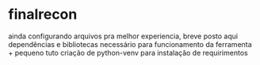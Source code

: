 # finalrecon

ainda configurando arquivos pra melhor experiencia, breve posto aqui dependências e bibliotecas necessário para funcionamento da ferramenta + pequeno tuto criação de python-venv para instalação de requirimentos 
